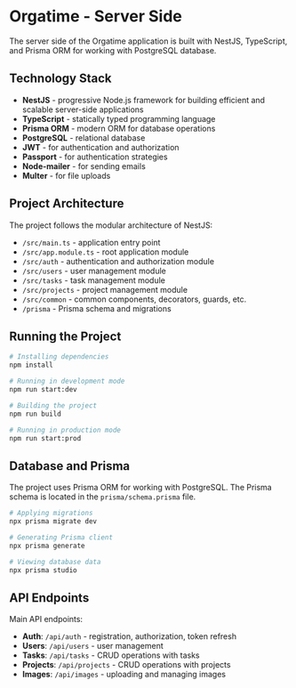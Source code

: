 # Orgatime - Server Side

The server side of the Orgatime application is built with NestJS, TypeScript, and Prisma ORM for working with PostgreSQL database.

## Technology Stack

- **NestJS** - progressive Node.js framework for building efficient and scalable server-side applications
- **TypeScript** - statically typed programming language
- **Prisma ORM** - modern ORM for database operations
- **PostgreSQL** - relational database
- **JWT** - for authentication and authorization
- **Passport** - for authentication strategies
- **Node-mailer** - for sending emails
- **Multer** - for file uploads

## Project Architecture

The project follows the modular architecture of NestJS:

- `/src/main.ts` - application entry point
- `/src/app.module.ts` - root application module
- `/src/auth` - authentication and authorization module
- `/src/users` - user management module
- `/src/tasks` - task management module
- `/src/projects` - project management module
- `/src/common` - common components, decorators, guards, etc.
- `/prisma` - Prisma schema and migrations

## Running the Project

```bash
# Installing dependencies
npm install

# Running in development mode
npm run start:dev

# Building the project
npm run build

# Running in production mode
npm run start:prod
```

## Database and Prisma

The project uses Prisma ORM for working with PostgreSQL. The Prisma schema is located in the `prisma/schema.prisma` file.

```bash
# Applying migrations
npx prisma migrate dev

# Generating Prisma client
npx prisma generate

# Viewing database data
npx prisma studio
```

## API Endpoints

Main API endpoints:

- **Auth**: `/api/auth` - registration, authorization, token refresh
- **Users**: `/api/users` - user management
- **Tasks**: `/api/tasks` - CRUD operations with tasks
- **Projects**: `/api/projects` - CRUD operations with projects
- **Images**: `/api/images` - uploading and managing images
